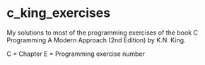 # c_king_exercises
My solutions to most of the programming exercises of the book C Programming A Modern Approach (2nd Edition) by K.N. King.

C = Chapter
E = Programming exercise number
